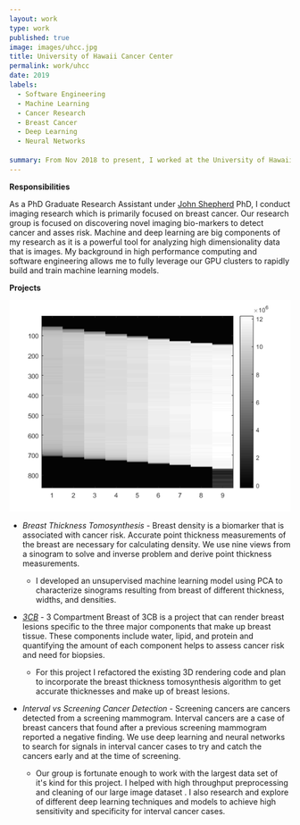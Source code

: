 ```yaml
---
layout: work
type: work
published: true
image: images/uhcc.jpg
title: University of Hawaii Cancer Center
permalink: work/uhcc
date: 2019
labels:
  - Software Engineering
  - Machine Learning
  - Cancer Research
  - Breast Cancer
  - Deep Learning
  - Neural Networks
  
summary: From Nov 2018 to present, I worked at the University of Hawaii Cancer Center in the Shepherd Research Lab(SRL) as a PhD graduate research assistant.
---
```


__Responsibilities__

As a PhD Graduate Research Assistant under [John Shepherd](https://shepherdresearchlab.org/about/our-team/john-shepherd/) PhD, I conduct imaging research which is primarily focused on breast cancer. Our research group is focused on discovering novel imaging bio-markers to detect cancer and asses risk.  Machine and deep learning are big components of my research as it is a powerful tool for analyzing high dimensionality data that is images.  My background in high performance computing and software engineering allows me to fully leverage our GPU clusters to rapidly build and train machine learning models.  


**Projects**

<div class="ui images">
  <img class="ui image medium right floated round image" src="../images/real_processed_sinogram.png">
</div>

- _Breast Thickness Tomosynthesis_ - Breast density is a biomarker that is associated with cancer risk.  Accurate point thickness measurements of the breast are necessary for calculating density.  We use nine views from a sinogram to solve and inverse problem and derive point thickness measurements.   

    - I developed an unsupervised machine learning model using PCA to characterize sinograms resulting from breast of different thickness, widths, and densities.  
- _[3CB](https://3cb.shepherdresearchlab.org/)_ - 3 Compartment Breast of 3CB is a project that can render breast lesions specific to the three major components that make  up breast tissue.  These components include water, lipid, and protein and quantifying the amount of each component helps to assess cancer risk and need for biopsies.
    - For this project I refactored the existing 3D rendering code and plan to incorporate the breast thickness tomosynthesis algorithm to get accurate thicknesses and make up of breast lesions.    
- _Interval vs Screening Cancer Detection_ - Screening cancers are cancers detected from a screening mammogram.  Interval cancers are a case of breast cancers that found after a previous screening mammogram reported a negative finding.  We use deep learning and neural networks to search for signals in interval cancer cases to try and catch the cancers early and at the time of screening.
    - Our group is fortunate enough to work with the largest data set of it's kind for this project.  I helped with high throughput preprocessing and cleaning of our large image dataset .  I also research and explore of different deep learning techniques and models to achieve high sensitivity and specificity for interval cancer cases. 